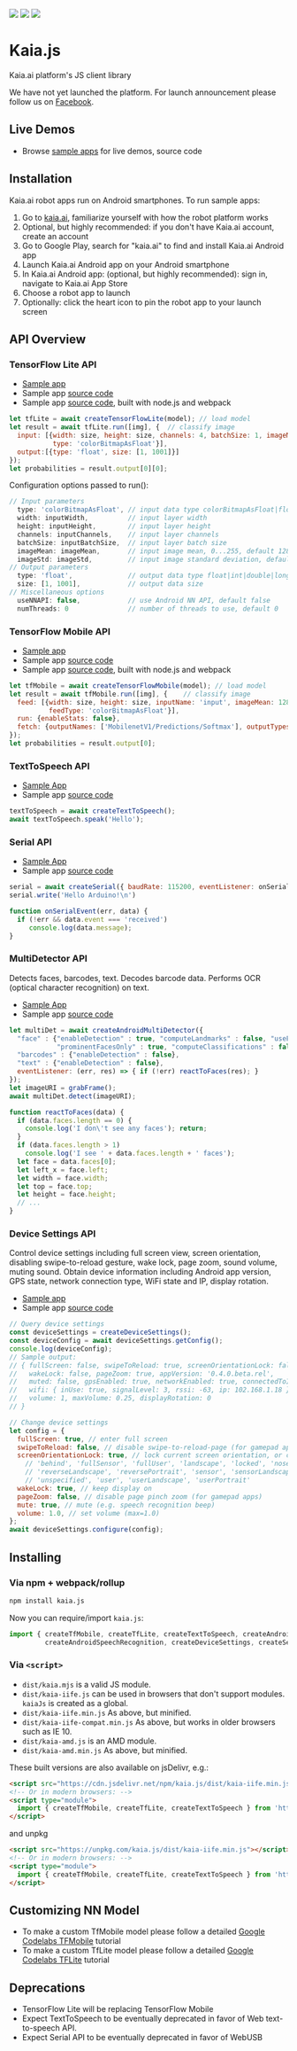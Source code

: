 [![](https://img.shields.io/npm/v/kaia.js.svg)](https://www.npmjs.com/package/kaia.js)
[![](https://img.shields.io/npm/dw/kaia.js.svg)](https://www.npmjs.com/package/kaia.js)
[![](https://img.shields.io/npm/l/kaia.js.svg)](https://www.npmjs.com/package/kaia.js)

# Kaia.js
Kaia.ai platform's JS client library

We have not yet launched the platform. For launch announcement please follow us on [Facebook](https://www.facebook.com/kaiaai/).

## Live Demos
- Browse [sample apps](https://github.com/kaiaai/sample-apps) for live demos, source code

## Installation
Kaia.ai robot apps run on Android smartphones. To run sample apps:
1. Go to [kaia.ai](https://kaia.ai/), familiarize yourself with how the robot platform works
2. Optional, but highly recommended: if you don't have Kaia.ai account, create an account
3. Go to Google Play, search for "kaia.ai" to find and install Kaia.ai Android app
4. Launch Kaia.ai Android app on your Android smartphone
5. In Kaia.ai Android app: (optional, but highly recommended): sign in, navigate to Kaia.ai App Store
6. Choose a robot app to launch
7. Optionally: click the heart icon to pin the robot app to your launch screen

## API Overview

### TensorFlow Lite API
- [Sample app](https://kaia.ai/view-app/5bbaccffa2f5f31d466259b6)
- Sample app [source code](https://github.com/kaiaai/tensorflow-lite-app)
- Sample app [source code](https://github.com/kaiaai/tensorflow-lite-app-node), built with node.js and webpack

```js
let tfLite = await createTensorFlowLite(model); // load model
let result = await tfLite.run([img], {  // classify image
  input: [{width: size, height: size, channels: 4, batchSize: 1, imageMean: 128.0, imageStd: 128.0,
           type: 'colorBitmapAsFloat'}],
  output:[{type: 'float', size: [1, 1001]}]
});
let probabilities = result.output[0][0];
```

Configuration options passed to run():
```js
// Input parameters
  type: 'colorBitmapAsFloat', // input data type colorBitmapAsFloat|float|int|double|long|byte|colorBitmapAsByte
  width: inputWidth,          // input layer width
  height: inputHeight,        // input layer height
  channels: inputChannels,    // input layer channels
  batchSize: inputBatchSize,  // input layer batch size
  imageMean: imageMean,       // input image mean, 0...255, default 128
  imageStd: imageStd,         // input image standard deviation, default 128
// Output parameters
  type: 'float',              // output data type float|int|double|long|byte
  size: [1, 1001],            // output data size
// Miscellaneous options
  useNNAPI: false,            // use Android NN API, default false
  numThreads: 0               // number of threads to use, default 0
```

### TensorFlow Mobile API
- [Sample app](https://kaia.ai/view-app/5ba319fc89bed10c954a2702)
- Sample app [source code](https://github.com/kaiaai/tensorflow-mobile-app)
- Sample app [source code](https://github.com/kaiaai/tensorflow-mobile-app-node), built with node.js and webpack

```js
let tfMobile = await createTensorFlowMobile(model); // load model
let result = await tfMobile.run([img], {    // classify image
  feed: [{width: size, height: size, inputName: 'input', imageMean: 128.0, imageStd: 128.0,
          feedType: 'colorBitmapAsFloat'}],
  run: {enableStats: false},
  fetch: {outputNames: ['MobilenetV1/Predictions/Softmax'], outputTypes: ['float']}
});
let probabilities = result.output[0];
```

### TextToSpeech API
- [Sample App](https://kaia.ai/view-app/5a055af654d7fc08c068f3b9)
- Sample app [source code](https://github.com/kaiaai/tree/master/text-to-speech)

```js
textToSpeech = await createTextToSpeech();
await textToSpeech.speak('Hello');
```

### Serial API
- [Sample App](https://kaia.ai/view-app/5bea7418f8864127d7ee4cac)
- Sample app [source code](https://github.com/kaiaai/tree/master/usb-serial)

```js
serial = await createSerial({ baudRate: 115200, eventListener: onSerialEvent });
serial.write('Hello Arduino!\n')

function onSerialEvent(err, data) {
  if (!err && data.event === 'received')
     console.log(data.message);
}
```

### MultiDetector API
Detects faces, barcodes, text. Decodes barcode data. Performs OCR (optical character recognition) on text.
- [Sample App](https://kaia.ai/view-app/5b8b8336c38e3b3579ca986f)
- Sample app [source code](https://github.com/kaiaai/tree/master/face-detection)

```js
let multiDet = await createAndroidMultiDetector({
  "face" : {"enableDetection" : true, "computeLandmarks" : false, "useFastSpeed" : true, "tracking" : true,
            "prominentFacesOnly" : true, "computeClassifications" : false, "minFaceSize" : 0.2},
  "barcodes" : {"enableDetection" : false},
  "text" : {"enableDetection" : false},
  eventListener: (err, res) => { if (!err) reactToFaces(res); }
});
let imageURI = grabFrame();
await multiDet.detect(imageURI);

function reactToFaces(data) {
  if (data.faces.length == 0) {
    console.log('I don\'t see any faces'); return;
  }
  if (data.faces.length > 1)
    console.log('I see ' + data.faces.length + ' faces');    
  let face = data.faces[0];
  let left_x = face.left;
  let width = face.width;
  let top = face.top;
  let height = face.height;
  // ...
}
```

### Device Settings API
Control device settings including full screen view, screen orientation, disabling swipe-to-reload gesture, wake lock, page zoom, sound volume, muting sound. Obtain device information including Android app version, GPS state, network connection type, WiFi state and IP, display rotation.

- [Sample app](https://kaia.ai/view-app/5bf3b412a444a76d57bd2899)
- Sample app [source code](https://github.com/kaiaai/tree/master/device-settings)

```js
// Query device settings
const deviceSettings = createDeviceSettings();
const deviceConfig = await deviceSettings.getConfig();
console.log(deviceConfig);
// Sample output:
// { fullScreen: false, swipeToReload: true, screenOrientationLock: false,
//   wakeLock: false, pageZoom: true, appVersion: '0.4.0.beta.rel',
//   muted: false, gpsEnabled: true, networkEnabled: true, connectedToInternet: true,
//   wifi: { inUse: true, signalLevel: 3, rssi: -63, ip: 102.168.1.18 },
//   volume: 1, maxVolume: 0.25, displayRotation: 0
// }

// Change device settings
let config = {
  fullScreen: true, // enter full screen
  swipeToReload: false, // disable swipe-to-reload-page (for gamepad apps)
  screenOrientationLock: true, // lock current screen orientation, or choose orientation below:
    // 'behind', 'fullSensor', 'fullUser', 'landscape', 'locked', 'nosensor', 'portrait',
    // 'reverseLandscape', 'reversePortrait', 'sensor', 'sensorLandscape', 'sensorPortrait',
    // 'unspecified', 'user', 'userLandscape', 'userPortrait'
  wakeLock: true, // keep display on
  pageZoom: false, // disable page pinch zoom (for gamepad apps)
  mute: true, // mute (e.g. speech recognition beep)
  volume: 1.0, // set volume (max=1.0)
};
await deviceSettings.configure(config);
````

## Installing

### Via npm + webpack/rollup
```sh
npm install kaia.js
```

Now you can require/import `kaia.js`:

```js
import { createTfMobile, createTfLite, createTextToSpeech, createAndroidMultiDetect, createPocketSphinx
         createAndroidSpeechRecognition, createDeviceSettings, createSerial, createSensors} from 'kaia.js';
```

### Via `<script>`
* `dist/kaia.mjs` is a valid JS module.
* `dist/kaia-iife.js` can be used in browsers that don't support modules. `kaiaJs` is created as a global.
* `dist/kaia-iife.min.js` As above, but minified.
* `dist/kaia-iife-compat.min.js` As above, but works in older browsers such as IE 10.
* `dist/kaia-amd.js` is an AMD module.
* `dist/kaia-amd.min.js` As above, but minified.

These built versions are also available on jsDelivr, e.g.:

```html
<script src="https://cdn.jsdelivr.net/npm/kaia.js/dist/kaia-iife.min.js"></script>
<!-- Or in modern browsers: -->
<script type="module">
  import { createTfMobile, createTfLite, createTextToSpeech } from 'https://cdn.jsdelivr.net/npm/kaia.js';
</script>
```
and unpkg
```html
<script src="https://unpkg.com/kaia.js/dist/kaia-iife.min.js"></script>
<!-- Or in modern browsers: -->
<script type="module">
  import { createTfMobile, createTfLite, createTextToSpeech } from 'https://unpkg.com/kaia.js';
</script>
```

## Customizing NN Model
- To make a custom TfMobile model please follow a detailed [Google Codelabs TFMobile](https://codelabs.developers.google.com/codelabs/tensorflow-for-poets-2/#0) tutorial
- To make a custom TfLite model please follow a detailed [Google Codelabs TFLite](https://codelabs.developers.google.com/codelabs/tensorflow-for-poets-2-tflite/index.html#0) tutorial

## Deprecations
- TensorFlow Lite will be replacing TensorFlow Mobile
- Expect TextToSpeech to be eventually deprecated in favor of Web text-to-speech API.
- Expect Serial API to be eventually deprecated in favor of WebUSB

